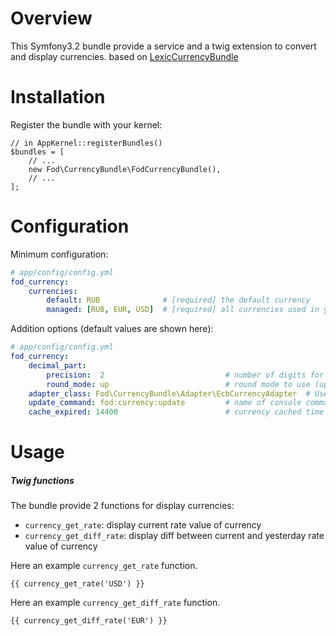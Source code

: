 Overview
========

This Symfony3.2 bundle provide a service and a twig extension to convert and display currencies.
based on [LexicCurrencyBundle](https://github.com/lexik/LexikCurrencyBundle)

Installation
============

Register the bundle with your kernel:

```
// in AppKernel::registerBundles()
$bundles = [
    // ...
    new Fod\CurrencyBundle\FodCurrencyBundle(),
    // ...
];
```

Configuration
=============

Minimum configuration:

```yaml
# app/config/config.yml
fod_currency:
    currencies:
        default: RUB              # [required] the default currency
        managed: [RUB, EUR, USD]  # [required] all currencies used in your app
```

Addition options (default values are shown here):

```yaml
# app/config/config.yml
fod_currency:
    decimal_part:
        precision:  2                           # number of digits for the decimal part
        round_mode: up                          # round mode to use (up|down|even|odd)
    adapter_class: Fod\CurrencyBundle\Adapter\EcbCurrencyAdapter  # Use your custom Currency Adapter
    update_command: fod:currency:update         # name of console command for update currencies
    cache_expired: 14400                        # currency cached time
```

Usage
=====

##### Twig functions

The bundle provide 2 functions for display currencies:
* `currency_get_rate`: display current rate value of currency
* `currency_get_diff_rate`: display diff between current and yesterday rate value of currency

Here an example `currency_get_rate` function.

```
{{ currency_get_rate('USD') }}
```

Here an example `currency_get_diff_rate` function.

```
{{ currency_get_diff_rate('EUR') }}
```